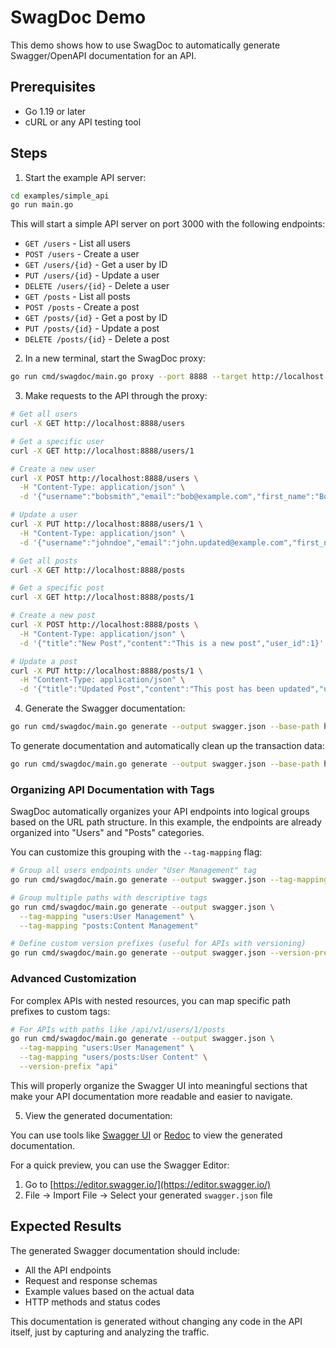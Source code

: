 # SwagDoc Demo

This demo shows how to use SwagDoc to automatically generate Swagger/OpenAPI documentation for an API.

## Prerequisites

- Go 1.19 or later
- cURL or any API testing tool

## Steps

1. Start the example API server:

```bash
cd examples/simple_api
go run main.go
```

This will start a simple API server on port 3000 with the following endpoints:

- `GET /users` - List all users
- `POST /users` - Create a user
- `GET /users/{id}` - Get a user by ID
- `PUT /users/{id}` - Update a user
- `DELETE /users/{id}` - Delete a user
- `GET /posts` - List all posts
- `POST /posts` - Create a post
- `GET /posts/{id}` - Get a post by ID
- `PUT /posts/{id}` - Update a post
- `DELETE /posts/{id}` - Delete a post

2. In a new terminal, start the SwagDoc proxy:

```bash
go run cmd/swagdoc/main.go proxy --port 8888 --target http://localhost:3000
```

3. Make requests to the API through the proxy:

```bash
# Get all users
curl -X GET http://localhost:8888/users

# Get a specific user
curl -X GET http://localhost:8888/users/1

# Create a new user
curl -X POST http://localhost:8888/users \
  -H "Content-Type: application/json" \
  -d '{"username":"bobsmith","email":"bob@example.com","first_name":"Bob","last_name":"Smith"}'

# Update a user
curl -X PUT http://localhost:8888/users/1 \
  -H "Content-Type: application/json" \
  -d '{"username":"johndoe","email":"john.updated@example.com","first_name":"John","last_name":"Doe"}'

# Get all posts
curl -X GET http://localhost:8888/posts

# Get a specific post
curl -X GET http://localhost:8888/posts/1

# Create a new post
curl -X POST http://localhost:8888/posts \
  -H "Content-Type: application/json" \
  -d '{"title":"New Post","content":"This is a new post","user_id":1}'

# Update a post
curl -X PUT http://localhost:8888/posts/1 \
  -H "Content-Type: application/json" \
  -d '{"title":"Updated Post","content":"This post has been updated","user_id":1}'
```

4. Generate the Swagger documentation:

```bash
go run cmd/swagdoc/main.go generate --output swagger.json --base-path http://localhost:3000
```

To generate documentation and automatically clean up the transaction data:

```bash
go run cmd/swagdoc/main.go generate --output swagger.json --base-path http://localhost:3000 --cleanup
```

### Organizing API Documentation with Tags

SwagDoc automatically organizes your API endpoints into logical groups based on the URL path structure. In this example, the endpoints are already organized into "Users" and "Posts" categories.

You can customize this grouping with the `--tag-mapping` flag:

```bash
# Group all users endpoints under "User Management" tag
go run cmd/swagdoc/main.go generate --output swagger.json --tag-mapping "users:User Management"

# Group multiple paths with descriptive tags
go run cmd/swagdoc/main.go generate --output swagger.json \
  --tag-mapping "users:User Management" \
  --tag-mapping "posts:Content Management"

# Define custom version prefixes (useful for APIs with versioning)
go run cmd/swagdoc/main.go generate --output swagger.json --version-prefix "api" --version-prefix "v2"
```

### Advanced Customization

For complex APIs with nested resources, you can map specific path prefixes to custom tags:

```bash
# For APIs with paths like /api/v1/users/1/posts
go run cmd/swagdoc/main.go generate --output swagger.json \
  --tag-mapping "users:User Management" \
  --tag-mapping "users/posts:User Content" \
  --version-prefix "api"
```

This will properly organize the Swagger UI into meaningful sections that make your API documentation more readable and easier to navigate.

5. View the generated documentation:

You can use tools like [Swagger UI](https://swagger.io/tools/swagger-ui/) or [Redoc](https://github.com/Redocly/redoc) to view the generated documentation.

For a quick preview, you can use the Swagger Editor:

1. Go to [https://editor.swagger.io/](https://editor.swagger.io/)
2. File -> Import File -> Select your generated `swagger.json` file

## Expected Results

The generated Swagger documentation should include:

- All the API endpoints
- Request and response schemas
- Example values based on the actual data
- HTTP methods and status codes

This documentation is generated without changing any code in the API itself, just by capturing and analyzing the traffic. 